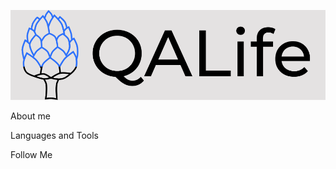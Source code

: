 [![Header](https://github.com/Gfncid/Gfncid/blob/main/assets/Frame%20635%20(3).png)](https://www.youtube.com/watch?v=dQw4w9WgXcQ&ab_channel=RickAstley)

About me

Languages and Tools

Follow Me
